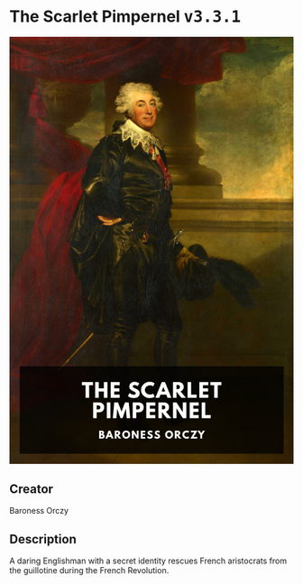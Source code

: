 
# The Scarlet Pimpernel <kbd>v3.3.1</kbd>

<center>
  <img src="./cover-1024.jpg"/>
</center>

## Creator
Baroness Orczy

## Description
A daring Englishman with a secret identity rescues French aristocrats from the guillotine during the French Revolution.
